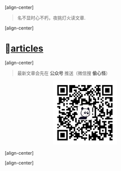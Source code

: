 ﻿[align-center]

> 名不显时心不朽，夜挑灯火读文章.

[align-center]

# 📝[articles](/articles/)

[align-center]

> 最新文章会先在 **公众号** 推送（微信搜 **偷心怪**）

<div style="margin:0 auto;width:40%;text-align:center;">
  <img id="qrCode" src="static/qrcode.jpg" alt="qrcode" style="text-align:center;">
</div>

[align-center]

[align-center]
